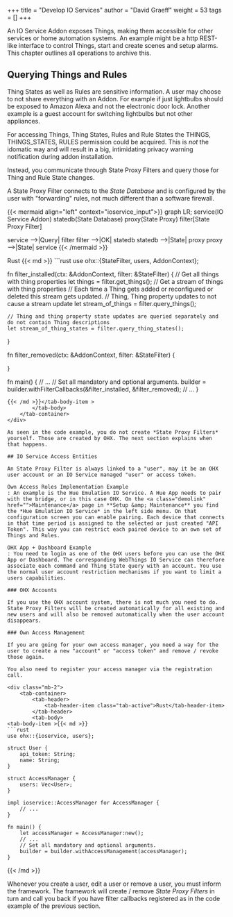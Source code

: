 +++
title = "Develop IO Services"
author = "David Graeff"
weight = 53
tags = []
+++

An IO Service Addon exposes Things, making them accessible for other services or home automation systems. An example might be a http REST-like interface to control Things, start and create scenes and setup alarms.
This chapter outlines all operations to archive this.

## Querying Things and Rules

Thing States as well as Rules are sensitive information. A user may choose to not share everything with an Addon. For example if just lightbulbs should be exposed to Amazon Alexa and not the electronic door lock. Another example is a guest account for switching lightbulbs but not other appliances.

For accessing Things, Thing States, Rules and Rule States the THINGS, THINGS_STATES, RULES permission could be acquired. This is *not* the idomatic way and will result in a big, intimidating privacy warning notification during addon installation.

Instead, you communicate through State Proxy Filters and query those for Thing and Rule State changes.

A State Proxy Filter connects to the *State Database* and is configured by the user with "forwarding" rules, not much different than a software firewall.

{{< mermaid align="left" context="ioservice_input">}}
graph LR;
  service(IO Service Addon)
  statedb(State Database)
  proxy(State Proxy)
  filter[State Proxy Filter]

  service -->|Query| filter
  filter -->|OK| statedb
  statedb -->|State| proxy
  proxy -->|State| service
{{< /mermaid >}}


<div class="mb-2">
	<tab-container>
		<tab-header>
			<tab-header-item class="tab-active">Rust</tab-header-item>
		</tab-header>
		<tab-body>
<tab-body-item >{{< md >}}
```rust
use ohx::{StateFilter, users, AddonContext};

fn filter_installed(ctx: &AddonContext, filter: &StateFilter) {
    // Get all things with thing properties
    let things = filter.get_things();
    // Get a stream of things with thing properties
    // Each time a Thing gets added or reconfigured or deleted this stream gets updated.
    // Thing, Thing property updates to not cause a stream update
    let stream_of_things = filter.query_things();

    // Thing and thing property state updates are queried separately and do not contain Thing descriptions
    let stream_of_thing_states = filter.query_thing_states();
}

fn filter_removed(ctx: &AddonContext, filter: &StateFilter) {
    
}

fn main() {
    // ...
    // Set all mandatory and optional arguments.
    builder = builder.withFilterCallbacks(&filter_installed, &filter_removed);
    // ...
}
```
{{< /md >}}</tab-body-item >
		</tab-body>
    </tab-container>
</div>

As seen in the code example, you do not create *State Proxy Filters* yourself. Those are created by OHX. The next section explains when that happens.

## IO Service Access Entities

An State Proxy Filter is always linked to a "user", may it be an OHX user account or an IO Service managed "user" or access token.

Own Access Roles Implementation Example
: An example is the Hue Emulation IO Service. A Hue App needs to pair with the bridge, or in this case OHX. On the <a class="demolink" href="">Maintenance</a> page in **Setup &amp; Maintenance** you find the *Hue Emulation IO Service* in the left side menu. On that configuration screen you can enable pairing. Each device that connects in that time period is assigned to the selected or just created "API Token". This way you can restrict each paired device to an own set of Things and Rules.

OHX App + Dashboard Example
: You need to login as one of the OHX users before you can use the OHX App or Dashboard. The corresponding WebThings IO Service can therefore associate each command and Thing State query with an account. You use the normal user account restriction mechanisms if you want to limit a users capabilities.

### OHX Accounts 

If you use the OHX account system, there is not much you need to do. State Proxy Filters will be created automatically for all existing and new users and will also be removed automatically when the user account disappears.

### Own Access Management

If you are going for your own access manager, you need a way for the user to create a new "account" or "access token" and remove / revoke those again.

You also need to register your access manager via the registration call.

<div class="mb-2">
	<tab-container>
		<tab-header>
			<tab-header-item class="tab-active">Rust</tab-header-item>
		</tab-header>
		<tab-body>
<tab-body-item >{{< md >}}
```rust
use ohx::{ioservice, users};

struct User {
    api_token: String;
    name: String;
}

struct AccessManager {
    users: Vec<User>;
}

impl ioservice::AccessManager for AccessManager {
    // ...
}

fn main() {
    let accessManager = AccessManager:new();
    // ...
    // Set all mandatory and optional arguments.
    builder = builder.withAccessManagement(accessManager);
}
```
{{< /md >}}</tab-body-item >
		</tab-body>
    </tab-container>
</div>

Whenever you create a user, edit a user or remove a user, you must inform the framework. The framework will create / remove *State Proxy Filters* in turn and call you back if you have filter callbacks registered as in the code example of the previous section.
